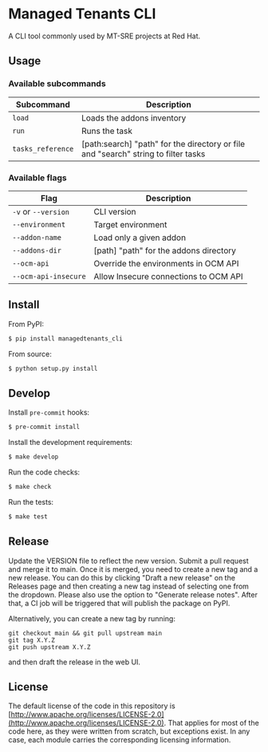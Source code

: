 # Managed Tenants CLI

A CLI tool commonly used by MT-SRE projects at Red Hat.

## Usage

### Available subcommands

| Subcommand       | Description                                                                        |
| ---------------- | ---------------------------------------------------------------------------------- |
| `load`           | Loads the addons inventory                                                         |
| `run`            | Runs the task                                                                      |
| `tasks_reference` | [path:search] "path" for the directory or file and "search" string to filter tasks |

### Available flags

| Flag                 | Description                            |
| -------------------- | -------------------------------------- |
| `-v` or `--version`  | CLI version                            |
| `--environment`      | Target environment                     |
| `--addon-name`        | Load only a given addon                |
| `--addons-dir`        | [path] "path" for the addons directory |
| `--ocm-api`          | Override the environments in OCM API   |
| `--ocm-api-insecure` | Allow Insecure connections to OCM API  |

## Install

From PyPI:

```bash
$ pip install managedtenants_cli
```

From source:

```bash
$ python setup.py install
```

## Develop

Install `pre-commit` hooks:
```bash
$ pre-commit install
```

Install the development requirements:

```bash
$ make develop
```

Run the code checks:

```bash
$ make check
```

Run the tests:

```bash
$ make test
```

## Release

Update the VERSION file to reflect the new version. Submit a pull request and merge it to main. Once it is merged, you need to create a new tag and a new release. You can do this by clicking "Draft a new release" on the Releases page and then creating a new tag instead of selecting one from the dropdown. Please also use the option to "Generate release notes". After that, a CI job will be triggered that will publish the package on PyPI.


Alternatively, you can create a new tag by running:
```
git checkout main && git pull upstream main
git tag X.Y.Z
git push upstream X.Y.Z
```
and then draft the release in the web UI.

## License

The default license of the code in this repository is [http://www.apache.org/licenses/LICENSE-2.0](http://www.apache.org/licenses/LICENSE-2.0). That applies for most of the code here, as they were written from scratch, but exceptions exist. In any case, each module carries the corresponding licensing information.
